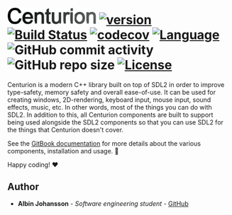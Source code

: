 # <img src="meta/centurion.png" alt="Centurion" width="200"/> [![version](https://img.shields.io/badge/version-4.0.0-blue.svg)](https://semver.org) [![Build Status](https://travis-ci.org/albin-johansson/Centurion.svg?branch=master)](https://travis-ci.org/albin-johansson/Centurion) [![codecov](https://codecov.io/gh/albin-johansson/Centurion/branch/master/graph/badge.svg)](https://codecov.io/gh/albin-johansson/Centurion) [![Language](https://img.shields.io/badge/C%2B%2B-11/14/17-blue.svg)](https://en.wikipedia.org/wiki/C%2B%2B#Standardization) ![GitHub commit activity](https://img.shields.io/github/commit-activity/m/albin-johansson/Centurion) ![GitHub repo size](https://img.shields.io/github/repo-size/albin-johansson/Centurion) [![License](https://img.shields.io/badge/license-MIT-blue.svg)](https://opensource.org/licenses/MIT)


Centurion is a modern C++ library built on top of SDL2 in order to improve type-safety, memory safety and overall ease-of-use. It can be used for creating windows, 2D-rendering, keyboard input, mouse input, sound effects, music, etc. In other words, most of the things you can do with SDL2. In addition to this, all Centurion components are built to support being used alongside the SDL2 components so that you can use SDL2 for the things that Centurion doesn't cover.

See the [GitBook documentation](https://albin-johansson.gitbook.io/centurion/) for more details
 about the
 various components, installation and usage. :closed_book:

Happy coding! :heart:

## Author

- __Albin Johansson__ - _Software engineering student_ - [GitHub](https://github.com/albin-johansson)